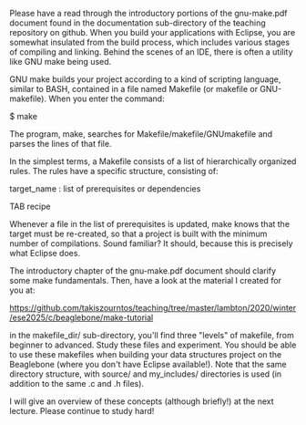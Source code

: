Please have a read through the introductory portions of the gnu-make.pdf document found in the documentation sub-directory 
of the teaching repository on github. When you build your applications with Eclipse, you are somewhat insulated from the 
build process, which includes various stages of compiling and linking. Behind the scenes of an IDE, there is often a utility 
like GNU make being used.

GNU make builds your project according to a kind of scripting language, similar to BASH, contained in a file named Makefile 
(or makefile or GNU-makefile). When you enter the command:

$ make

The program, make, searches for Makefile/makefile/GNUmakefile and parses the lines of that file.

In the simplest terms, a Makefile consists of a list of hierarchically organized rules. The rules have a specific structure, 
consisting of:

target_name : list of prerequisites or dependencies

TAB recipe

Whenever a file in the list of prerequisites is updated, make knows that the target must be re-created, so that a project 
is built with the minimum number of compilations. Sound familiar? It should, because this is precisely what Eclipse does.

The introductory chapter of the gnu-make.pdf document should clarify some make fundamentals. Then, have a look at the 
material I created for you at:

https://github.com/takiszourntos/teaching/tree/master/lambton/2020/winter/ese2025/c/beaglebone/make-tutorial

in the makefile_dir/ sub-directory, you'll find three "levels" of makefile, from beginner to advanced. Study these files 
and experiment. You should be able to use these makefiles when building your data structures project on the Beaglebone 
(where you don't have Eclipse available!). Note that the same directory structure, with source/ and my_includes/ 
directories is used (in addition to the same .c and .h files).

I will give an overview of these concepts (although briefly!) at the next lecture. Please continue to study hard!


